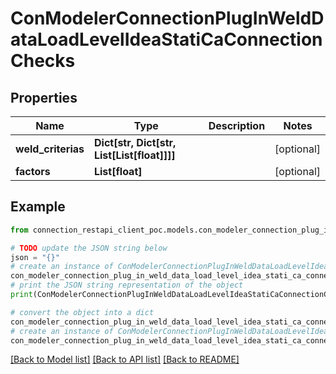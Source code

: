 # ConModelerConnectionPlugInWeldDataLoadLevelIdeaStatiCaConnectionChecks


## Properties

Name | Type | Description | Notes
------------ | ------------- | ------------- | -------------
**weld_criterias** | **Dict[str, Dict[str, List[List[float]]]]** |  | [optional] 
**factors** | **List[float]** |  | [optional] 

## Example

```python
from connection_restapi_client_poc.models.con_modeler_connection_plug_in_weld_data_load_level_idea_stati_ca_connection_checks import ConModelerConnectionPlugInWeldDataLoadLevelIdeaStatiCaConnectionChecks

# TODO update the JSON string below
json = "{}"
# create an instance of ConModelerConnectionPlugInWeldDataLoadLevelIdeaStatiCaConnectionChecks from a JSON string
con_modeler_connection_plug_in_weld_data_load_level_idea_stati_ca_connection_checks_instance = ConModelerConnectionPlugInWeldDataLoadLevelIdeaStatiCaConnectionChecks.from_json(json)
# print the JSON string representation of the object
print(ConModelerConnectionPlugInWeldDataLoadLevelIdeaStatiCaConnectionChecks.to_json())

# convert the object into a dict
con_modeler_connection_plug_in_weld_data_load_level_idea_stati_ca_connection_checks_dict = con_modeler_connection_plug_in_weld_data_load_level_idea_stati_ca_connection_checks_instance.to_dict()
# create an instance of ConModelerConnectionPlugInWeldDataLoadLevelIdeaStatiCaConnectionChecks from a dict
con_modeler_connection_plug_in_weld_data_load_level_idea_stati_ca_connection_checks_from_dict = ConModelerConnectionPlugInWeldDataLoadLevelIdeaStatiCaConnectionChecks.from_dict(con_modeler_connection_plug_in_weld_data_load_level_idea_stati_ca_connection_checks_dict)
```
[[Back to Model list]](../README.md#documentation-for-models) [[Back to API list]](../README.md#documentation-for-api-endpoints) [[Back to README]](../README.md)


